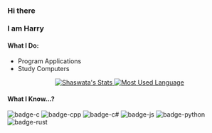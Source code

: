 <h3> Hi there <br><br>
I am Harry </h3>

#### What I Do:
- Program Applications
- Study Computers

<p align="center">
  <a target="_blank" href="https://github.com/HTG-YT" class="rich-diff-level-one">
    <img src="https://github-readme-stats.vercel.app/api?username=HTG-YT&&show_icons=true&count_private=true" alt="Shaswata's Stats" >
  </a>
  <a target="_blank" href="https://github.com/HTG-YT/HTG-YT" class="rich-diff-level-one">
    <img src="https://github-readme-stats.vercel.app/api/top-langs/?username=HTG-YT" alt="Most Used Language" >
  </a>
</p>

#### What I Know...?
![badge-c](https://img.shields.io/badge/Language-C-indigo?style=for-the-badge&logo=C)
![badge-cpp](https://img.shields.io/badge/Language-C++-blue?style=for-the-badge&logo=C%2B%2B)
![badge-c#](https://img.shields.io/badge/Language-C%23-purple?style=for-the-badge&logo=C-Sharp)
![badge-js](https://img.shields.io/badge/Language-Javascript-yellow?style=for-the-badge&logo=javascript)
![badge-python](https://img.shields.io/badge/Language-Python-blue?style=for-the-badge&logo=Python)
![badge-rust](https://img.shields.io/badge/Language-Rust-gold?style=for-the-badge&logo=Rust)
